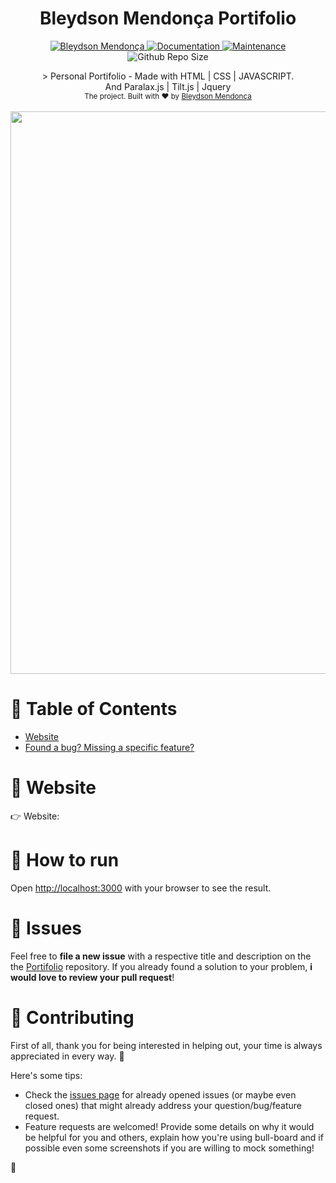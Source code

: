 <h1 align="center">Bleydson Mendonça Portifolio</h1>

<p align="center">	
   <a href="https://www.linkedin.com/in/bleydson-mendon%C3%A7a-24a1b2164/">
      <img alt="Bleydson Mendonça" src="https://img.shields.io/badge/-BleydsonM-4070f4?style=flat&logo=Linkedin&logoColor=white" />
   </a>
  <a href="https://github.com/RafaelGoulartB/rafaelgoulartb.github.io#readme">
    <img alt="Documentation" src="https://img.shields.io/badge/documentation-yes-4070f4.svg" target="_blank" />
  </a>
  <a href="https://github.com/RafaelGoulartB/rafaelgoulartb.github.io/graphs/commit-activity">
    <img alt="Maintenance" src="https://img.shields.io/badge/Maintained%3F-yes-4070f4.svg" target="_blank" />
  </a>
 
  </a>
  
  <img alt="Github Repo Size" src="https://img.shields.io/github/repo-size/RafaelGoulartB/rafaelgoulartb.github.io?color=4070f4" />
</p>

<div align="center">
> Personal Portifolio - Made with HTML | CSS | JAVASCRIPT. <br/>
 And Paralax.js | Tilt.js | Jquery
</div>

<div align="center">
  <sub>The project. Built with ❤︎ by
    <a href="https://github.com/BleydJS">Bleydson Mendonça</a>
    
  </sub>
</div>

<br />
<div align="center">
  <img src="https://user-images.githubusercontent.com/122636482/233455856-4c487b0c-a71d-49bf-b34a-00a25714d450.png" width="900">
</div>

# :pushpin: Table of Contents

* [Website](#eyes-website)
* [Found a bug? Missing a specific feature?](#bug-issues)


# :eyes: Website
👉  Website: 
   
# :construction_worker: How to run


Open [http://localhost:3000](http://localhost:3000) with your browser to see the result.
<br>

# :bug: Issues

Feel free to **file a new issue** with a respective title and description on the the [Portifolio](https://github.com/BleydJS/projeto-de-estudo/issues) repository. If you already found a solution to your problem, **i would love to review your pull request**!

# :tada: Contributing
First of all, thank you for being interested in helping out, your time is always appreciated in every way. :100:

Here's some tips:

* Check the [issues page](https://github.com/BleydJS/projeto-de-estudo/issues) for already opened issues (or maybe even closed ones) that might already address your question/bug/feature request.
* Feature requests are welcomed! Provide some details on why it would be helpful for you and others, explain how you're using bull-board and if possible even some screenshots if you are willing to mock something!


🚀
